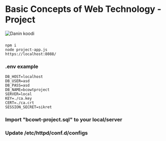 # Basic Concepts of Web Technology - Project
![Danin koodi](https://i.imgur.com/4kyBaWv.jpg)
###
```
npm i
node project-app.js
https://localhost:8088/
```
### .env example
```
DB_HOST=localhost
DB_USER=asd
DB_PASS=asd
DB_NAME=bcowtproject
SERVER=local
KEY=./ca.key
CERT=./ca.crt
SESSION_SECRET=sikret
```
### Import "bcowt-project.sql" to your local/server
### Update /etc/httpd/conf.d/configs
